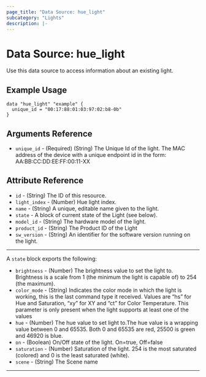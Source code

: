 ```yaml
---
page_title: "Data Source: hue_light"
subcategory: "Lights"
description: |-
---
```


# Data Source: hue_light

Use this data source to access information about an existing light.

## Example Usage

```hcl
data "hue_light" "example" {
  unique_id = "00:17:88:01:03:97:02:b8-0b"
}
```

## Arguments Reference

- `unique_id` - (Required) (String) The Unique Id of the light. The MAC address of the device with a unique endpoint id in the form: AA:BB:CC:DD:EE:FF:00:11-XX

## Attribute Reference

- `id` - (String) The ID of this resource.
- `light_index` - (Number) Hue light index.
- `name` - (String) A unique, editable name given to the light.
- `state` - A block of current state of the Light (see below).
- `model_id` - (String) The hardware model of the light.
- `product_id` - (String) The Product ID of the Light
- `sw_version` - (String) An identifier for the software version running on the light.

---

A `state` block exports the following:

- `brightness` - (Number) The brightness value to set the light to. Brightness is a scale from 1 (the minimum the light is capable of) to 254 (the maximum).
- `color_mode` - (String) Indicates the color mode in which the light is working, this is the last command type it received. Values are “hs” for Hue and Saturation, “xy” for XY and “ct” for Color Temperature. This parameter is only present when the light supports at least one of the values
- `hue` - (Number) The hue value to set light to.The hue value is a wrapping value between 0 and 65535. Both 0 and 65535 are red, 25500 is green and 46920 is blue.
- `on` - (Boolean) On/Off state of the light. On=true, Off=false
- `saturation` - (Number) Saturation of the light. 254 is the most saturated (colored) and 0 is the least saturated (white).
- `scene` - (String) The Scene name

---
